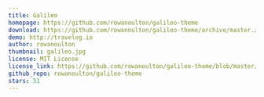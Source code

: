 ```yaml
---
title: Galileo
homepage: https://github.com/rowanoulton/galileo-theme
download: https://github.com/rowanoulton/galileo-theme/archive/master.zip
demo: http://travelog.io
author: rowanoulton
thumbnail: galileo.jpg
license: MIT License
license_link: https://github.com/rowanoulton/galileo-theme/blob/master/LICENSE
github_repo: rowanoulton/galileo-theme
stars: 51
---
```

